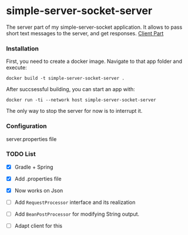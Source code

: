 # simple-server-socket-server
The server part of my simple-server-socket application. It allows to pass short text messages to the server, and get responses.
[Client Part](https://github.com/alexesmet/simple-server-socket-client)


### Installation
First, you need to create a docker image. Navigate to that app folder and execute:
```
docker build -t simple-server-socket-server .
```
After succsessful building, you can start an app with:
```
docker run -ti --network host simple-server-socket-server
```
The only way to stop the server for now is to interrupt it.


### Configuration
server.properties file

### TODO List
- [x] Gradle + Spring
- [x] Add .properties file
- [x] Now works on Json
- [ ] Add `RequestProcessor` interface and its realization
- [ ] Add `BeanPostProcessor` for modifying String output.
- [ ] Adapt client for this


